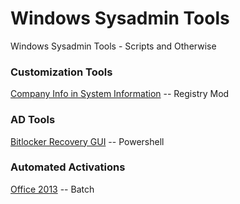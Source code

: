 # Windows Sysadmin Tools
Windows Sysadmin Tools - Scripts and Otherwise

### Customization Tools
[Company Info in System Information](https://github.com/joshuanasiatka/Winadmin-Tools/blob/master/customize/) -- Registry Mod

### AD Tools
[Bitlocker Recovery GUI](https://github.com/joshuanasiatka/Winadmin-Tools/blob/master/bitlocker-recovery/) -- Powershell

### Automated Activations
[Office 2013](https://github.com/joshuanasiatka/Winadmin-Tools/blob/master/automated-activations/activateOffice13.bat) -- Batch
